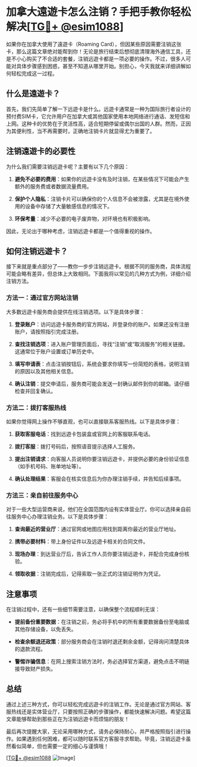 # 加拿大遠遊卡怎么注销？手把手教你轻松解决[[TG💪+ @esim1088](https://t.me/s/esim1088)]

如果你在加拿大使用了遠遊卡（Roaming Card），但因某些原因需要注销这张卡，那么这篇文章绝对能帮到你！无论是旅行结束后想彻底清理海外通信工具，还是不小心购买了不合适的套餐，注销远遊卡都是一项必要的操作。不过，很多人可能对具体步骤感到困惑，甚至不知道从哪里开始。别担心，今天我就来详细讲解如何轻松完成这一过程。

## 什么是遠遊卡？

首先，我们先简单了解一下远遊卡是什么。远遊卡通常是一种为国际旅行者设计的预付费SIM卡，它允许用户在加拿大或其他国家使用本地网络进行通话、发短信和上网。这种卡的优势在于灵活性高，适合短期停留或偶尔出国的人群。然而，正因为其便利性，当不再需要时，正确地注销卡片就显得尤为重要了。

## 注销遠遊卡的必要性

为什么我们需要注销远遊卡呢？主要有以下几个原因：

1. **避免不必要的费用**：如果你的远遊卡没有及时注销，在某些情况下可能会产生额外的服务费或者数据流量费用。
   
2. **保护个人隐私**：注销卡片可以确保你的个人信息不会被泄露，尤其是在境外使用的设备中存储了大量敏感信息的情况下。

3. **环保考量**：减少不必要的电子废弃物，对环境也有积极影响。

因此，无论出于哪种考虑，注销远遊卡都是一个值得重视的操作。

## 如何注销远遊卡？

接下来就是重点部分了——教你一步步注销远遊卡。根据不同的服务商，具体流程可能会略有差异，但总体上大致相同。下面我将以常见的几种方式为例，详细介绍注销方法。

### 方法一：通过官方网站注销

大多数远遊卡服务商会提供在线注销选项。以下是具体步骤：

1. **登录账户**：访问远遊卡服务商的官方网站，并登录你的账户。如果还没有注册账户，请按照指引完成注册。

2. **查找注销选项**：进入账户管理页面后，寻找“注销”或“取消服务”的相关链接。这通常位于账户设置或订单历史中。

3. **填写申请表**：点击注销按钮后，系统会要求你填写一份简短的表格，说明注销的原因以及其他相关信息。

4. **确认注销**：提交申请后，服务商可能会发送一封确认邮件到你的邮箱。请仔细检查并回复确认。

### 方法二：拨打客服热线

如果你觉得网上操作不够直观，也可以直接联系客服热线。以下是具体步骤：

1. **获取客服电话**：找到远遊卡包装盒或官网上的客服联系电话。

2. **拨打客服**：拨打号码后，按照语音提示选择人工服务。

3. **提出注销请求**：向客服人员说明你要注销远遊卡，并提供必要的身份验证信息（如手机号码、账单地址等）。

4. **确认处理结果**：客服会在核实信息后为你办理注销手续，并告知后续事项。

### 方法三：亲自前往服务中心

对于一些大型运营商来说，他们在全国范围内设有实体营业厅。你可以选择亲自前往服务中心办理注销业务。以下是具体步骤：

1. **查询最近的营业厅**：通过官网或地图应用找到距离你最近的营业厅地址。

2. **携带必要材料**：带上身份证件以及远遊卡相关的合同文件。

3. **现场办理**：到达营业厅后，告诉工作人员你要注销远遊卡，并配合完成身份核验。

4. **领取收据**：注销完成后，记得索取一张正式的注销证明作为凭证。

## 注意事项

在注销过程中，还有一些细节需要注意，以确保整个流程顺利无误：

- **提前备份重要数据**：在注销之前，务必将手机中的所有重要数据备份至电脑或其他存储设备，以免丢失。

- **检查余额退还政策**：部分服务商会在注销时退还剩余金额，记得询问清楚具体的退款流程。

- **警惕诈骗信息**：在网上搜索注销方法时，务必选择官方渠道，避免点击不明链接导致财产损失。

## 总结

通过上述三种方式，你可以轻松完成远遊卡的注销工作。无论是通过官方网站、客服热线还是实体营业厅，只要按照正确的步骤操作，都能快速解决问题。希望这篇文章能够帮助到那些正在为注销远遊卡而烦恼的朋友！

最后再次提醒大家，无论采用哪种方式，请务必保持耐心，并严格按照指引进行操作。如果遇到任何困难，都可以随时联系官方客服寻求帮助。毕竟，注销远遊卡虽然看似简单，但也需要一定的细心与谨慎哦！

[[TG💪+ @esim1088](https://t.me/s/esim1088) ![Image](https://i.postimg.cc/4NQfJmqS/Snipaste-2025-05-13-00-14-12.png)]